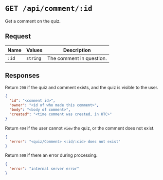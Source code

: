 # `GET /api/comment/:id`

Get a comment on the quiz.

## Request

| Name | Values | Description |
|-|-|-|
| `:id` | `string` | The comment in question. |

## Responses

Return `200` if the quiz and comment exists, and the quiz is visible to the user.

```json
{
  "id": "<comment id>",
  "owner": "<id of who made this comment>",
  "body": "<body of comment>",
  "created": "<time comment was created, in UTC>"
}
```

Return `404` if the user cannot `view` the quiz, or the comment does not exist.

```json
{
  "error": "<quiz/Comment> <:id/:cid> does not exist"
}
```

Return `500` if there an error during processing.

```json
{
  "error": "internal server error"
}
```
